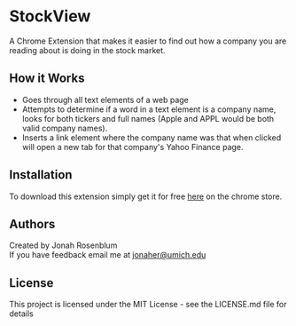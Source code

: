 # StockView

A Chrome Extension that makes it easier to find out how a company you are reading
about is doing in the stock market.

## How it Works
- Goes through all text elements of a web page 
- Attempts to determine if a word in a text element is a company name, looks for both tickers and full names (Apple and APPL would be both valid company names).
- Inserts a link element where the company name was that when clicked will open a new tab for that company's Yahoo Finance page.

## Installation
To download this extension simply get it for free 
<a href="https://chrome.google.com/webstore/detail/stockview/ohgoahdfjimonikoeobbgcanjheiohee">here</a> on the chrome store.

## Authors
Created by Jonah Rosenblum  
If you have feedback email me at <jonaher@umich.edu>

## License
This project is licensed under the MIT License - see the LICENSE.md file for details





